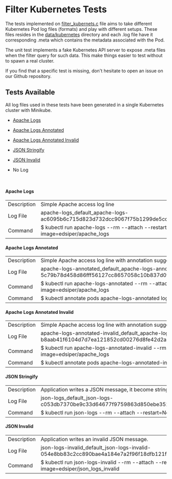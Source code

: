 # Filter Kubernetes Tests

The tests implemented on [filter_kubernets.c]() file aims to take different Kubernetes Pod log files (formats) and play with different setups. These files resides in the [data/kubernetes]() directory and each .log file have it corresponding .meta  which contains the metadata associated with the Pod.

The unit test implements a fake Kubernetes API server to expose .meta files when the filter query for such data. This make things easier to test without to spawn a real cluster.

If you find that a specific test is missing, don't hesitate to open an issue on our Github repository.

## Tests Available

All log files used in these tests have been generated in a single Kubernetes cluster with Minikube.

- [Apache Logs](#apache-logs)

- [Apache Logs Annotated](#apache-logs-annotated)

- [Apache Logs Annotated Invalid](#apache-logs-annotated-invalid)

- [JSON Stringify](#json-stringify)

- [JSON Invalid](#json-invalid)

- No Log

  ​

#### Apache Logs

|||
|-|-|
| Description | Simple Apache access log line                                |
| Log File    | apache-logs_default_apache-logs-ac6095b6c715d823d732dcc9067f75b1299de5cc69a012b08d616a6058bdc0ad.log |
| Command     | $ kubectl run apache-logs --rm --attach --restart=Never --image=edsiper/apache_logs |

#### Apache Logs Annotated

|             |                                                              |
| ----------- | ------------------------------------------------------------ |
| Description | Simple Apache access log line with annotation suggesting a registered Parser |
| Log File    | apache-logs-annotated_default_apache-logs-annotated-5c79b78d458d86fff56127cc8657058c10b837d0f2c147b61afea4c8bc65fad7.log |
| Command     | $ kubectl run apache-logs-annotated --rm --attach --restart=Never --image=edsiper/apache_logs |
| Command     | $ kubectl annotate pods apache-logs-annotated logging.parser='apache' |



#### Apache Logs Annotated Invalid

|             |                                                              |
| ----------- | ------------------------------------------------------------ |
| Description | Simple Apache access log line with annotation suggesting an invalid Parser |
| Log File    | apache-logs-annotated-invalid_default_apache-logs-annotated-invalid-b8aab41f6104d7d7ea121852cd00276d8fe42d2a3192b3ae8f949477a272b91b.log |
| Command     | $ kubectl run apache-logs-annotated-invalid --rm --attach --restart=Never --image=edsiper/apache_logs |
| Command     | $ kubectl annotate pods apache-logs-annotated-invalid logging.parser='404' |

#### JSON Stringify

|             |                                                              |
| ----------- | ------------------------------------------------------------ |
| Description | Application writes a JSON message, it become stringified by Docker. |
| Log File    | json-logs_default_json-logs-c053db7370be9c33d64677f9759863d850ebe35104069bec241cd1bb4674bd19.log |
| Command     | $ kubectl run json-logs --rm --attach --restart=Never --image=edsiper/json_logs |

#### JSON Invalid

|             |                                                              |
| ----------- | ------------------------------------------------------------ |
| Description | Application writes an invalid JSON message.                  |
| Log File    | json-logs-invalid_default_json-logs-invalid-054e8bb83c2cc890bae4a184e7a2f96f18dfb121f83e4c5c5541dd452fa4e58e.log |
| Command     | $ kubectl run json-logs-invalid --rm --attach --restart=Never --image=edsiper/json_logs_invalid |